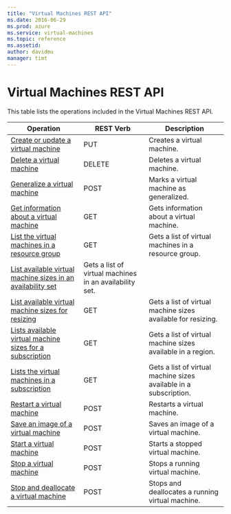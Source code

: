```yaml
---
title: "Virtual Machines REST API"
ms.date: 2016-06-29
ms.prod: azure
ms.service: virtual-machines
ms.topic: reference
ms.assetid: 
author: davidmu
manager: timt
---
```

# Virtual Machines REST API  
  
This table lists the operations included in the Virtual Machines REST API.  
  
| Operation | REST Verb | Description | 
|---------|---------|-----------|
| [Create or update a virtual machine](virtualmachines/virtualmachines-create-or-update.md) |  PUT | Creates a virtual machine. |  
| [Delete a virtual machine](virtualmachines/virtualmachines-delete.md) | DELETE | Deletes a virtual machine. | 
| [Generalize a virtual machine](virtualmachines/virtualmachines-generalize.md) | POST | Marks a virtual machine as generalized. |  
| [Get information about a virtual machine](virtualmachines/virtualmachines-get.md) | GET | Gets information about a virtual machine. |
| [List the virtual machines in a resource group](virtualmachines/virtualmachines-list-resource-group.md) | GET | Gets a list of virtual machines in a resource group. |
| [List available virtual machine sizes in an availability set](virtualmachines/virtualmachines-list-sizes-availability-set.md) | Gets a list of virtual machines in an availability set. |
| [List available virtual machine sizes for resizing](virtualmachines/virtualmachines-list-sizes-for-resizing.md) | GET | Gets a list of virtual machine sizes available for resizing. |
| [Lists available virtual machine sizes for a subscription](virtualmachines-list-sizes-region.md) | GET | Gets a list of virtual machine sizes available in a region. |
| [Lists the virtual machines in a subscription](virtualmachines/virtualmachines-list-subscription.md) | GET | Gets a list of virtual machine sizes available in a subscription. |
| [Restart a virtual machine](virtualmachines/virtualmachines-restart.md) | POST | Restarts a virtual machine. |
| [Save an image of a virtual machine](virtualmachines/virtualmachines-save-image.md) | POST | Saves an image of a virtual machine. |
| [Start a virtual machine](virtualmachines/virtualmachines-start.md) | POST | Starts a stopped virtual machine. |
| [Stop a virtual machine](virtualmachines/virtualmachines-stop.md) | POST | Stops a running virtual machine. |
| [Stop and deallocate a virtual machine](virtualmachines/virtualmachines-stop-deallocate.md) | POST | Stops and deallocates a running virtual machine. |